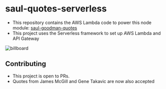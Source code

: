 # saul-quotes-serverless

- This repository contains the AWS Lambda code to power this node module: [saul-goodman-quotes](https://github.com/EricNavar/saul-goodman-quotes)
- This project uses the Serverless framework to set up AWS Lambda and API Gateway

![billboard](https://user-images.githubusercontent.com/32403644/200190190-cbbd4f4a-6d43-40fd-883d-e98582b648fe.png)

## Contributing

- This project is open to PRs.
- Quotes from James McGill and Gene Takavic are now also accepted

